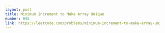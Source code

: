 ```yaml
---
layout: post
title: Minimum Increment to Make Array Unique
number: 945
link: https://leetcode.com/problems/minimum-increment-to-make-array-unique
---
```

